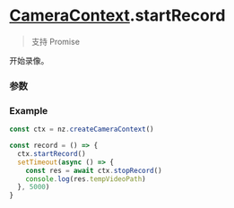 # [CameraContext](./../CameraContext).startRecord

> 支持 Promise

开始录像。

### 参数

<Props :data="props" options />

### Example

```ts
const ctx = nz.createCameraContext()

const record = () => {
  ctx.startRecord()
  setTimeout(async () => {
    const res = await ctx.stopRecord()
    console.log(res.tempVideoPath)
  }, 5000)
}
```

<script setup>
import Props from '/@theme/components/Props.vue'

const props = []

</script>
